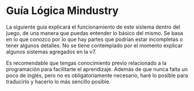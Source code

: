 # Guía Lógica Mindustry

La siguiente guía explicará el funcionamiento de este sistema dentro del juego, de una manera que puedas entender lo básico del mismo. Se basa en lo que conozco por lo que hay partes que podrían estar incompletas o tener algunos detalles. No se tiene contemplado por el momento explicar algunos sistemas agregados en la v7.

Es recomendable que tengas conocimiento previo relacionado a la programación para facilitarte el aprendizaje. Además de que nunca falta un poco de inglés, pero no es obligatoriamente necesario, haré lo posible para traducirlo y hacerlo lo más sencillo posible.